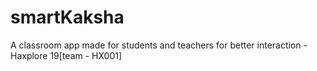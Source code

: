 # smartKaksha
A classroom app made for students and teachers for better interaction - Haxplore 19[team - HX001]

